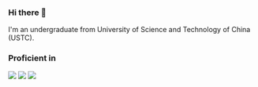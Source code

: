 ### Hi there 👋

<!--
**fjtcin/fjtcin** is a ✨ _special_ ✨ repository because its `README.md` (this file) appears on your GitHub profile.

Here are some ideas to get you started:

- 🔭 I’m currently working on ...
- 🌱 I’m currently learning ...
- 👯 I’m looking to collaborate on ...
- 🤔 I’m looking for help with ...
- 💬 Ask me about ...
- 📫 How to reach me: ...
- 😄 Pronouns: ...
- ⚡ Fun fact: ...
-->

I'm an undergraduate from University of Science and Technology of China (USTC).

### Proficient in

![](https://img.shields.io/badge/Python-3776AB?style=flat-square&logo=python&logoColor=white)
![](https://img.shields.io/badge/C-A8B9CC?style=flat-square&logo=C&logoColor=white)
![](https://img.shields.io/badge/LaTeX-008080?style=flat-square&logo=LaTeX&logoColor=white)
